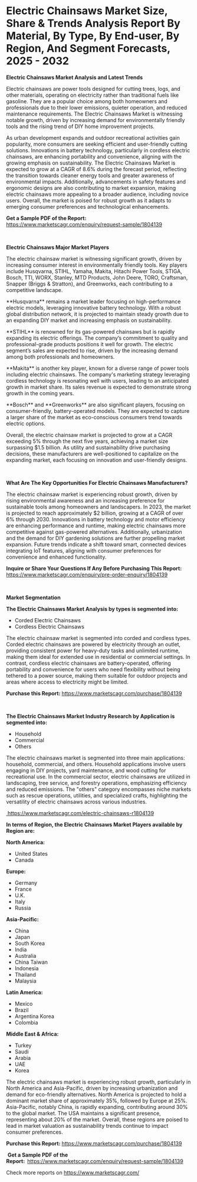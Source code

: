 <p><h1>Electric Chainsaws Market Size, Share & Trends Analysis Report By Material, By Type, By End-user, By Region, And Segment Forecasts, 2025 - 2032</h1></p><p><strong>Electric Chainsaws Market Analysis and Latest Trends</strong></p>
<p><p>Electric chainsaws are power tools designed for cutting trees, logs, and other materials, operating on electricity rather than traditional fuels like gasoline. They are a popular choice among both homeowners and professionals due to their lower emissions, quieter operation, and reduced maintenance requirements. The Electric Chainsaws Market is witnessing notable growth, driven by increasing demand for environmentally friendly tools and the rising trend of DIY home improvement projects. </p><p>As urban development expands and outdoor recreational activities gain popularity, more consumers are seeking efficient and user-friendly cutting solutions. Innovations in battery technology, particularly in cordless electric chainsaws, are enhancing portability and convenience, aligning with the growing emphasis on sustainability. The Electric Chainsaws Market is expected to grow at a CAGR of 8.6% during the forecast period, reflecting the transition towards cleaner energy tools and greater awareness of environmental impacts. Additionally, advancements in safety features and ergonomic designs are also contributing to market expansion, making electric chainsaws more appealing to a broader audience, including novice users. Overall, the market is poised for robust growth as it adapts to emerging consumer preferences and technological enhancements.</p></p>
<p><strong>Get a Sample PDF of the Report:&nbsp;</strong> <a href="https://www.marketscagr.com/enquiry/request-sample/1804139?utm_campaign=2631&utm_medium=2&utm_source=Github&utm_content=ia&utm_term=10042025&utm_id=electric-chainsaws">https://www.marketscagr.com/enquiry/request-sample/1804139</a></p>
<p>&nbsp;</p>
<p><strong>Electric Chainsaws Major Market Players</strong></p>
<p><p>The electric chainsaw market is witnessing significant growth, driven by increasing consumer interest in environmentally friendly tools. Key players include Husqvarna, STIHL, Yamaha, Makita, Hitachi Power Tools, STIGA, Bosch, TTI, WORX, Stanley, MTD Products, John Deere, TORO, Craftsman, Snapper (Briggs & Stratton), and Greenworks, each contributing to a competitive landscape.</p><p>**Husqvarna** remains a market leader focusing on high-performance electric models, leveraging innovative battery technology. With a robust global distribution network, it is projected to maintain steady growth due to an expanding DIY market and increasing emphasis on sustainability.</p><p>**STIHL** is renowned for its gas-powered chainsaws but is rapidly expanding its electric offerings. The company’s commitment to quality and professional-grade products positions it well for growth. The electric segment’s sales are expected to rise, driven by the increasing demand among both professionals and homeowners.</p><p>**Makita** is another key player, known for a diverse range of power tools including electric chainsaws. The company's marketing strategy leveraging cordless technology is resonating well with users, leading to an anticipated growth in market share. Its sales revenue is expected to demonstrate strong growth in the coming years.</p><p>**Bosch** and **Greenworks** are also significant players, focusing on consumer-friendly, battery-operated models. They are expected to capture a larger share of the market as eco-conscious consumers trend towards electric options.</p><p>Overall, the electric chainsaw market is projected to grow at a CAGR exceeding 5% through the next five years, achieving a market size surpassing $1.5 billion. As utility and sustainability drive purchasing decisions, these manufacturers are well-positioned to capitalize on the expanding market, each focusing on innovation and user-friendly designs.</p></p>
<p>&nbsp;</p>
<p><strong>What Are The Key Opportunities For Electric Chainsaws Manufacturers?</strong></p>
<p><p>The electric chainsaw market is experiencing robust growth, driven by rising environmental awareness and an increasing preference for sustainable tools among homeowners and landscapers. In 2023, the market is projected to reach approximately $2 billion, growing at a CAGR of over 6% through 2030. Innovations in battery technology and motor efficiency are enhancing performance and runtime, making electric chainsaws more competitive against gas-powered alternatives. Additionally, urbanization and the demand for DIY gardening solutions are further propelling market expansion. Future trends indicate a shift toward smart, connected devices integrating IoT features, aligning with consumer preferences for convenience and enhanced functionality.</p></p>
<p><strong>Inquire or Share Your Questions If Any Before Purchasing This Report:</strong> <a href="https://www.marketscagr.com/enquiry/pre-order-enquiry/1804139?utm_campaign=2631&utm_medium=2&utm_source=Github&utm_content=ia&utm_term=10042025&utm_id=electric-chainsaws">https://www.marketscagr.com/enquiry/pre-order-enquiry/1804139</a></p>
<p>&nbsp;</p>
<p><strong>Market Segmentation</strong></p>
<p><strong>The Electric Chainsaws Market Analysis by types is segmented into:</strong></p>
<p><ul><li>Corded Electric Chainsaws</li><li>Cordless Electric Chainsaws</li></ul></p>
<p><p>The electric chainsaw market is segmented into corded and cordless types. Corded electric chainsaws are powered by electricity through an outlet, providing consistent power for heavy-duty tasks and unlimited runtime, making them ideal for extended use in residential or commercial settings. In contrast, cordless electric chainsaws are battery-operated, offering portability and convenience for users who need flexibility without being tethered to a power source, making them suitable for outdoor projects and areas where access to electricity might be limited.</p></p>
<p><strong>Purchase this Report:&nbsp;</strong><a href="https://www.marketscagr.com/purchase/1804139?utm_campaign=2631&utm_medium=2&utm_source=Github&utm_content=ia&utm_term=10042025&utm_id=electric-chainsaws">https://www.marketscagr.com/purchase/1804139</a></p>
<p>&nbsp;</p>
<p><strong>The Electric Chainsaws Market Industry Research by Application is segmented into:</strong></p>
<p><ul><li>Household</li><li>Commercial</li><li>Others</li></ul></p>
<p><p>The electric chainsaws market is segmented into three main applications: household, commercial, and others. Household applications involve users engaging in DIY projects, yard maintenance, and wood cutting for recreational use. In the commercial sector, electric chainsaws are utilized in landscaping, tree service, and forestry operations, emphasizing efficiency and reduced emissions. The "others" category encompasses niche markets such as rescue operations, utilities, and specialized crafts, highlighting the versatility of electric chainsaws across various industries.</p></p>
<p><a href="https://www.marketscagr.com/electric-chainsaws-r1804139?utm_campaign=2631&utm_medium=2&utm_source=Github&utm_content=ia&utm_term=10042025&utm_id=electric-chainsaws">&nbsp;https://www.marketscagr.com/electric-chainsaws-r1804139</a></p>
<p><strong>In terms of Region, the Electric Chainsaws Market Players available by Region are:</strong></p>
<p>
    <p> <strong> North America: </strong>
        <ul>
            <li>United States</li>
            <li>Canada</li>
        </ul>
        </p> 
    <p> <strong> Europe: </strong>
        <ul>
            <li>Germany</li>
            <li>France</li>
            <li>U.K.</li>
            <li>Italy</li>
            <li>Russia</li>
        </ul>
        </p> 
    <p> <strong> Asia-Pacific: </strong>
        <ul>
            <li>China</li>
            <li>Japan</li>
            <li>South Korea</li>
            <li>India</li>
            <li>Australia</li>
            <li>China Taiwan</li>
            <li>Indonesia</li>
            <li>Thailand</li>
            <li>Malaysia</li>
        </ul>
        </p> 
    <p> <strong> Latin America: </strong>
        <ul>
            <li>Mexico</li>
            <li>Brazil</li>
            <li>Argentina Korea</li>
            <li>Colombia</li>
        </ul>
        </p> 
    <p> <strong> Middle East & Africa: </strong>
        <ul>
            <li>Turkey</li>
            <li>Saudi</li>
            <li>Arabia</li>
            <li>UAE</li>
            <li>Korea</li>
        </ul>
    </p>
    </p>
<p><p>The electric chainsaws market is experiencing robust growth, particularly in North America and Asia-Pacific, driven by increasing urbanization and demand for eco-friendly alternatives. North America is projected to hold a dominant market share of approximately 35%, followed by Europe at 25%. Asia-Pacific, notably China, is rapidly expanding, contributing around 30% to the global market. The USA maintains a significant presence, representing about 20% of the market. Overall, these regions are poised to lead in market valuation as sustainability trends continue to impact consumer preferences.</p></p>
<p><strong>Purchase this Report: </strong><a href="https://www.marketscagr.com/purchase/1804139?utm_campaign=2631&utm_medium=2&utm_source=Github&utm_content=ia&utm_term=10042025&utm_id=electric-chainsaws">https://www.marketscagr.com/purchase/1804139</a></p>
<p>&nbsp;<strong>Get a Sample PDF of the Report:&nbsp;&nbsp;</strong><a href="https://www.marketscagr.com/enquiry/request-sample/1804139?utm_campaign=2631&utm_medium=2&utm_source=Github&utm_content=ia&utm_term=10042025&utm_id=electric-chainsaws">https://www.marketscagr.com/enquiry/request-sample/1804139</a></p>
<p><strong></strong></p>
<p>Check more reports on <a href="https://www.marketscagr.com/?utm_campaign=2631&utm_medium=2&utm_source=Github&utm_content=ia&utm_term=10042025&utm_id=electric-chainsaws">https://www.marketscagr.com/</a></p>